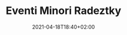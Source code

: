 ---
title: Eventi Minori Radeztky
description: eventi sfigati
date: 2021-04-18T18:40+02:00
draft: false
collapsible: true
weight: 3
---